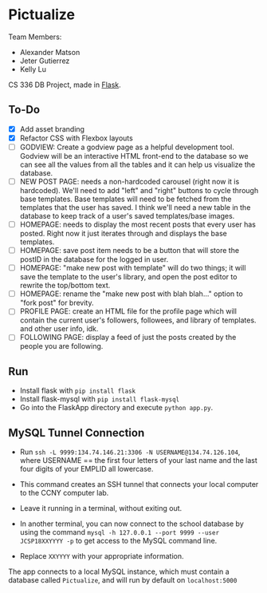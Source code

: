 # Pictualize
Team Members:
* Alexander Matson
* Jeter Gutierrez
* Kelly Lu

CS 336 DB Project, made in [Flask](https://code.tutsplus.com/tutorials/creating-a-web-app-from-scratch-using-python-flask-and-mysql--cms-22972).

## To-Do
- [x] Add asset branding
- [x] Refactor CSS with Flexbox layouts
- [ ] GODVIEW: Create a godview page as a helpful development tool. Godview will be an interactive HTML front-end to the database so we can see all the values from all the tables and it can help us visualize the database.
- [ ] NEW POST PAGE: needs a non-hardcoded carousel (right now it is hardcoded). We'll need to add "left" and "right" buttons to cycle through base templates. Base templates will need to be fetched from the templates that the user has saved. I think we'll need a new table in the database to keep track of a user's saved templates/base images.
- [ ] HOMEPAGE: needs to display the most recent posts that every user has posted. Right now it just iterates through and displays the base templates.
- [ ] HOMEPAGE: save post item needs to be a button that will store the postID in the database for the logged in user.
- [ ] HOMEPAGE: "make new post with template" will do two things; it will save the template to the user's library, and open the post editor to rewrite the top/bottom text.
- [ ] HOMEPAGE: rename the "make new post with blah blah..." option to "fork post" for brevity.
- [ ] PROFILE PAGE: create an HTML file for the profile page which will contain the current user's followers, followees, and library of templates. and other user info, idk.
- [ ] FOLLOWING PAGE: display a feed of just the posts created by the people you are following.  

## Run
* Install flask with `pip install flask`
* Install flask-mysql with `pip install flask-mysql`
* Go into the FlaskApp directory and execute `python app.py`.

## MySQL Tunnel Connection
* Run `ssh -L 9999:134.74.146.21:3306 -N USERNAME@134.74.126.104`, where USERNAME == the
 first four letters of your last name and the last four digits of your EMPLID all lowercase.

* This command creates an SSH tunnel that connects your local computer to the CCNY computer lab.

* Leave it running in a terminal, without exiting out.

* In another terminal, you can now connect to the school database by using the command
  `mysql -h 127.0.0.1 --port 9999 --user JCSP18XXYYYY -p` to get access to the MySQL command line.

* Replace `XXYYYY` with your appropriate information.  

The app connects to a local MySQL instance, which must contain a database called `Pictualize`,
and will run by default on `localhost:5000`
